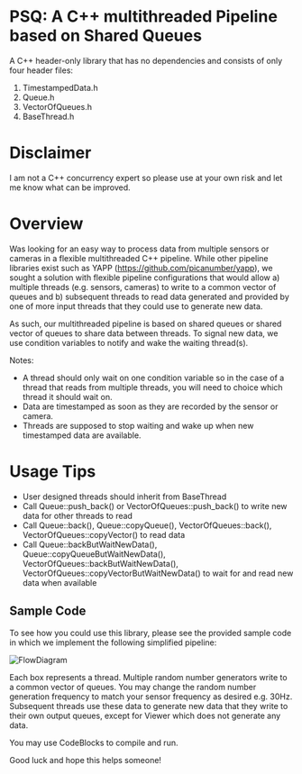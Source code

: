 # PSQ: A C++ multithreaded Pipeline based on Shared Queues

A C++ header-only library that has no dependencies and consists of only four header files:
1. TimestampedData.h
2. Queue.h
3. VectorOfQueues.h
4. BaseThread.h

# Disclaimer
I am not a C++ concurrency expert so please use at your own risk and let me know what can be improved.

# Overview
Was looking for an easy way to process data from multiple sensors or cameras in a flexible multithreaded C++ pipeline. While other pipeline libraries exist such as YAPP (https://github.com/picanumber/yapp), we sought a solution with flexible pipeline configurations that would allow a) multiple threads (e.g. sensors, cameras) to write to a common vector of queues and b) subsequent threads to read data generated and provided by one of more input threads that they could use to generate new data.

As such, our multithreaded pipeline is based on shared queues or shared vector of queues to share data between threads. To signal new data, we use condition variables to notify and wake the waiting thread(s). 

Notes: 
* A thread should only wait on one condition variable so in the case of a thread that reads from multiple threads, you will need to choice which thread it should wait on.
* Data are timestamped as soon as they are recorded by the sensor or camera.
* Threads are supposed to stop waiting and wake up when new timestamped data are available.

# Usage Tips
* User designed threads should inherit from BaseThread
* Call Queue::push_back() or VectorOfQueues::push_back() to write new data for other threads to read
* Call Queue::back(), Queue::copyQueue(), VectorOfQueues::back(), VectorOfQueues::copyVector() to read data
* Call Queue::backButWaitNewData(), Queue::copyQueueButWaitNewData(), VectorOfQueues::backButWaitNewData(), VectorOfQueues::copyVectorButWaitNewData() to wait for and read new data when available

## Sample Code
To see how you could use this library, please see the provided sample code in which we implement the following simplified pipeline:

![FlowDiagram](https://github.com/lucky13bbq/PSQ/assets/1645316/f2710566-a85d-4ba7-a64b-1fa8ac95e643)

Each box represents a thread. Multiple random number generators write to a common vector of queues. You may change the random number generation frequency to match your sensor frequency as desired e.g. 30Hz. Subsequent threads use these data to generate new data that they write to their own output queues, except for Viewer which does not generate any data.

You may use CodeBlocks to compile and run.

Good luck and hope this helps someone!
